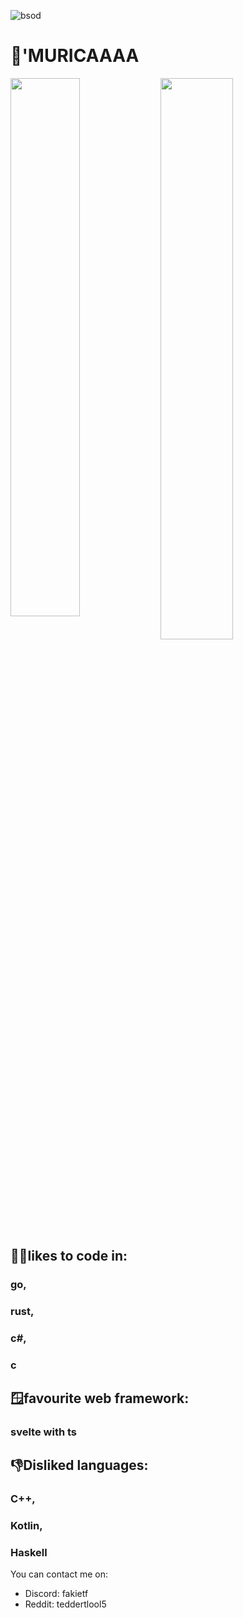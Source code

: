 ![bsod](https://github.com/Projectmaster122/Projectmaster122/assets/68382320/ad0702ab-bc92-4b3e-8995-1dede2a5acd5)


# 🦅'MURICAAAA


<img align="left" width="47%" src="https://github-readme-stats.vercel.app/api?username=Projectmaster122&show_icons=true&theme=discord_old_blurple"/>
<img  align="left" width="48%" src="https://github-readme-stats.vercel.app/api/top-langs/?username=Projectmaster122&theme=discord_old_blurple&layout=compact" />

## 👨‍💻likes to code in: 

  ### go,
  ### rust,
  ### c#,
  ### c

## 🪟favourite web framework:

  ### svelte with ts


## 👎Disliked languages:

  ### C++,
  ### Kotlin,
  ### Haskell


You can contact me on:

-  Discord: fakietf
-  Reddit: teddertlool5
